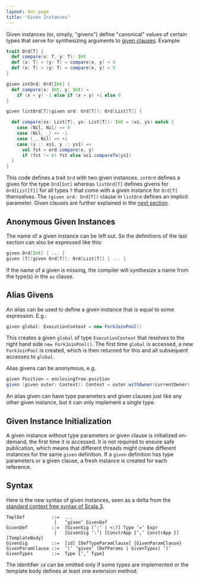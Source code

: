 ```yaml
---
layout: doc-page
title: "Given Instances"
---
```


Given instances (or, simply, "givens") define "canonical" values of certain types
that serve for synthesizing arguments to [given clauses](./given-clauses.md). Example:

```scala
trait Ord[T] {
  def compare(x: T, y: T): Int
  def (x: T) < (y: T) = compare(x, y) < 0
  def (x: T) > (y: T) = compare(x, y) > 0
}

given intOrd: Ord[Int] {
  def compare(x: Int, y: Int) =
    if (x < y) -1 else if (x > y) +1 else 0
}

given listOrd[T](given ord: Ord[T]): Ord[List[T]] {

  def compare(xs: List[T], ys: List[T]): Int = (xs, ys) match {
    case (Nil, Nil) => 0
    case (Nil, _) => -1
    case (_, Nil) => +1
    case (x :: xs1, y :: ys1) =>
      val fst = ord.compare(x, y)
      if (fst != 0) fst else xs1.compareTo(ys1)
  }
}
```
This code defines a trait `Ord` with two given instances. `intOrd` defines
a given for the type `Ord[Int]` whereas `listOrd[T]` defines givens
for `Ord[List[T]]` for all types `T` that come with a given instance for `Ord[T]` themselves.
The `(given ord: Ord[T])` clause in `listOrd` defines an implicit parameter.
Given clauses are further explained in the [next section](./given-clauses.md).

## Anonymous Given Instances

The name of a given instance can be left out. So the definitions
of the last section can also be expressed like this:
```scala
given Ord[Int] { ... }
given [T](given Ord[T]): Ord[List[T]] { ... }
```
If the name of a given is missing, the compiler will synthesize a name from
the type(s) in the `as` clause.

## Alias Givens

An alias can be used to define a given instance that is equal to some expression. E.g.:
```scala
given global: ExecutionContext = new ForkJoinPool()
```
This creates a given `global` of type `ExecutionContext` that resolves to the right
hand side `new ForkJoinPool()`.
The first time `global` is accessed, a new `ForkJoinPool` is created, which is then
returned for this and all subsequent accesses to `global`.

Alias givens can be anonymous, e.g.
```scala
given Position = enclosingTree.position
given (given outer: Context): Context = outer.withOwner(currentOwner)
```
An alias given can have type parameters and given clauses just like any other given instance, but it can only implement a single type.

## Given Instance Initialization

A given instance without type parameters or given clause is initialized on-demand, the first
time it is accessed. It is not required to ensure safe publication, which means that
different threads might create different instances for the same `given` definition.
If a `given` definition has type parameters or a given clause, a fresh instance is created for each reference.

## Syntax

Here is the new syntax of given instances, seen as a delta from the [standard context free syntax of Scala 3](../../internals/syntax.md).
```
TmplDef          ::=  ...
                  |   ‘given’ GivenDef
GivenDef         ::=  [GivenSig (‘:’ | <:)] Type ‘=’ Expr
                  |   [GivenSig ‘:’] [ConstrApp {‘,’ ConstrApp }] [TemplateBody]
GivenSig         ::=  [id] [DefTypeParamClause] {GivenParamClause}
GivenParamClause ::=  ‘(’ ‘given’ (DefParams | GivenTypes) ‘)’
GivenTypes       ::=  Type {‘,’ Type}
```
The identifier `id` can be omitted only if some types are implemented or the template body defines at least one extension method.
